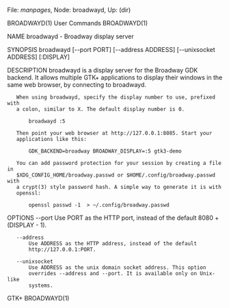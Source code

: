File: *manpages*,  Node: broadwayd,  Up: (dir)

BROADWAYD(1)                     User Commands                    BROADWAYD(1)



NAME
       broadwayd - Broadway display server

SYNOPSIS
       broadwayd [--port PORT] [--address ADDRESS] [--unixsocket ADDRESS]
                 [:DISPLAY]

DESCRIPTION
       broadwayd is a display server for the Broadway GDK backend. It allows
       multiple GTK+ applications to display their windows in the same web
       browser, by connecting to broadwayd.

       When using broadwayd, specify the display number to use, prefixed with
       a colon, similar to X. The default display number is 0.

           broadwayd :5

       Then point your web browser at http://127.0.0.1:8085. Start your
       applications like this:

           GDK_BACKEND=broadway BROADWAY_DISPLAY=:5 gtk3-demo

       You can add password protection for your session by creating a file in
       $XDG_CONFIG_HOME/broadway.passwd or $HOME/.config/broadway.passwd with
       a crypt(3) style password hash. A simple way to generate it is with
       openssl:

           openssl passwd -1  > ~/.config/broadway.passwd


OPTIONS
       --port
           Use PORT as the HTTP port, instead of the default 8080 + (DISPLAY -
           1).

       --address
           Use ADDRESS as the HTTP address, instead of the default
           http://127.0.0.1:PORT.

       --unixsocket
           Use ADDRESS as the unix domain socket address. This option
           overrides --address and --port. It is available only on Unix-like
           systems.



GTK+                                                              BROADWAYD(1)
